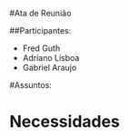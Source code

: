 #Ata de Reunião

##Participantes:
- Fred Guth
- Adriano Lisboa
- Gabriel Araujo

#Assuntos:


# Necessidades






